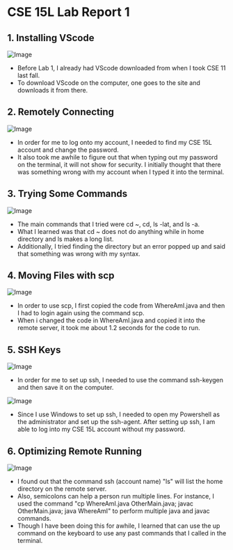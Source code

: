 # CSE 15L Lab Report 1
## 1. Installing VScode
![Image](https://i.snipboard.io/ksPA7d.jpg)
- Before Lab 1, I already had VScode downloaded from when I took CSE 11 last fall.
- To download VScode on the computer, one goes to the site and downloads it from there.
## 2. Remotely Connecting
![Image](https://snipboard.io/X4wZa7.jpg)
- In order for me to log onto my account, I needed to find my CSE 15L account and change the password.
- It also took me awhile to figure out that when typing out my password on the terminal, it will not show for security. I initially thought that there was something wrong with my account when I typed it into the terminal.
## 3. Trying Some Commands
![Image](https://snipboard.io/ySOv0R.jpg)
- The main commands that I tried were cd ~, cd, ls -lat, and ls -a.
- What I learned was that cd ~ does not do anything while in home directory and ls makes a long list.
- Additionally, I tried finding the directory but an error popped up and said that something was wrong with my syntax.
## 4. Moving Files with scp
![Image](https://snipboard.io/XdjNc4.jpg)
- In order to use scp, I first copied the code from WhereAmI.java and then I had to login again using the command scp.
- When i changed the code in WhereAmI.java and copied it into the remote server, it took me about 1.2 seconds for the code to run.
## 5. SSH Keys
![Image](https://snipboard.io/2h7pG5.jpg)
- In order for me to set up ssh, I needed to use the command ssh-keygen and then save it on the computer.

![Image](https://snipboard.io/Svmanw.jpg)
- Since I use Windows to set up ssh, I needed to open my Powershell as the administrator and set up the ssh-agent. After setting up ssh, I am able to log into my CSE 15L account without my password.
## 6. Optimizing Remote Running
![Image](https://snipboard.io/gXTyYu.jpg)
- I found out that the command ssh (account name) "ls" will list the home directory on the remote server.
- Also, semicolons can help a person run multiple lines. For instance, I used the command "cp WhereAmI.java OtherMain.java; javac OtherMain.java; java WhereAmI" to perform multiple java and javac commands.
- Though I have been doing this for awhile, I learned that  can use the up command on the keyboard to use any past commands that I called in the terminal.